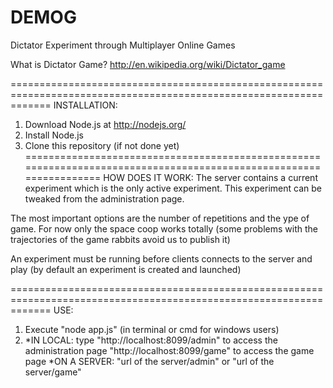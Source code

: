 DEMOG
=====

Dictator Experiment through Multiplayer Online Games

What is Dictator Game?
http://en.wikipedia.org/wiki/Dictator_game

===================================================================================================================
INSTALLATION:
1) Download Node.js at http://nodejs.org/
2) Install Node.js
3) Clone this repository (if not done yet)
===================================================================================================================
HOW DOES IT WORK:
The server contains a current experiment which is the only active experiment. This experiment can be tweaked from
the administration page.

The most important options are the number of repetitions and the ype of game.
For now only the space coop works totally (some problems with the trajectories of the game rabbits avoid us to publish it)

An experiment must be running before clients connects to the server and play (by default an experiment is created and 
launched)

===================================================================================================================
USE:
1) Execute "node app.js" (in terminal or cmd for windows users)
2) *IN LOCAL: type "http://localhost:8099/admin" to access the administration page
                    "http://localhost:8099/game" to access the game page
   *ON A SERVER: "url of the server/admin" or "url of the server/game"
